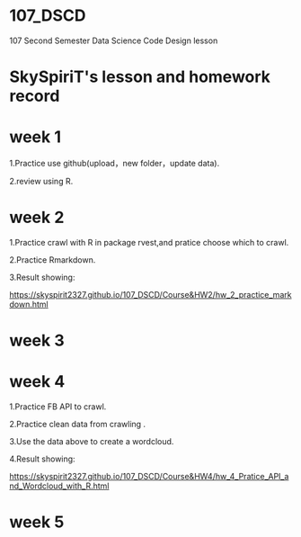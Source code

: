# 107_DSCD
107 Second Semester Data Science Code Design lesson
# SkySpiriT's lesson and homework record
# week 1
1.Practice use github(upload，new folder，update data).

2.review using R.

# week 2
1.Practice crawl with R in package rvest,and pratice choose which to crawl.

2.Practice Rmarkdown.

3.Result showing:

https://skyspirit2327.github.io/107_DSCD/Course&HW2/hw_2_practice_markdown.html

# week 3

# week 4
1.Practice FB API to crawl.

2.Practice clean data from crawling .

3.Use the data above to create a wordcloud.

4.Result showing:

https://skyspirit2327.github.io/107_DSCD/Course&HW4/hw_4_Pratice_API_and_Wordcloud_with_R.html


# week 5
